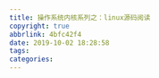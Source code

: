 ```yaml
---
title: 操作系统内核系列之：linux源码阅读
copyright: true
abbrlink: 4bfc42f4
date: 2019-10-02 18:28:58
tags:
categories:
---
```

